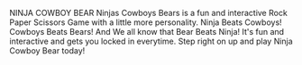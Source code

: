 NINJA COWBOY BEAR
Ninjas Cowboys Bears is a fun and interactive Rock Paper Scissors Game with a little more personality. Ninja Beats Cowboys! Cowboys Beats Bears! And We all know that Bear Beats Ninja! It's fun and interactive and gets you locked in everytime. Step right on up and play Ninja Cowboy Bear today!
